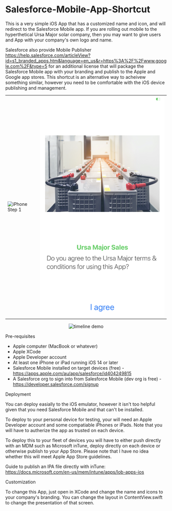 # Salesforce-Mobile-App-Shortcut

This is a very simple iOS App that has a customized name and icon, and will redirect to the Salesforce Mobile app. If you are rolling out mobile to the hyperthetical Ursa Major solar company, then you may want to give users and App with your company's own logo and name.

Salesforce also provide Mobile Publisher https://help.salesforce.com/articleView?id=s1_branded_apps.htm&language=en_us&r=https%3A%2F%2Fwww.google.com%2F&type=5 for an additional license that will package the Salesforce Mobile app with your branding and publish to the Apple and Google app stores. This shortcut is an alternative way to acheivew something similar, however you need to be comfortable with the iOS device publishing and management.

<table>
  <tr>
    <td>
      <img alt="iPhone Step 1" src="ursa_major_iphone_step1.png">
    </td>
    <td>
      <img alt="iPhone Step 2" src="ursa_major_iphone_step2.png">
    </td>
   </tr>
</table>
  
<p align="center">
  <img alt="timeline demo" src="Ursa Major iPad.gif">
</p>

Pre-requisites

* Apple computer (MacBook or whatever)
* Apple XCode
* Apple Developer account
* At least one iPhone or iPad running iOS 14 or later
* Salesforce Mobile installed on target devices (free) - https://apps.apple.com/au/app/salesforce/id404249815
* A Salesforce org to sign into from Salesforce Mobile (dev org is free) - https://developer.salesforce.com/signup



Deployment

You can deploy easially to the iOS emulator, however it isn't too helpful given that you need Salesforce Mobile and that can't be installed.

To deploy to your personal device for testing, your will need an Apple Developer account and some compatiable iPhones or iPads. Note that you will have to autherize the app as trusted on each device.

To deploy this to your fleet of devices you will have to either push directly with an MDM such as Microsoft inTune, deploy directly on each device or otherwise publish to your App Store. Please note that I have no idea whether this will meet Apple App Store guidelines.

Guide to publish an IPA file directly with inTune: https://docs.microsoft.com/en-us/mem/intune/apps/lob-apps-ios


Customization

To change this App, just open in XCode and change the name and icons to your company's branding. You can change the layout in ContentView.swift to change the presentation of that screen.

